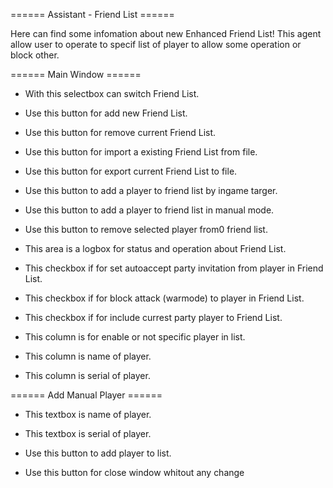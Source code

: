 
====== Assistant - Friend List ======



Here can find some infomation about new Enhanced Friend List! This agent allow user to operate to specif list of player to allow some operation or block other.



====== Main Window ======

  - With this selectbox can switch Friend List.

  - Use this button for add new Friend List.

  - Use this button for remove current Friend List.

  - Use this button for import a existing Friend List from file.

  - Use this button for export current Friend List to file.

  - Use this button to add a player to friend list by ingame targer.

  - Use this button to add a player to friend list in manual mode.

  - Use this button to remove selected player from0 friend list.

  - This area is a logbox for status and operation about Friend List.

  - This checkbox if for set autoaccept party invitation from player in Friend List.

  - This checkbox if for block attack (warmode) to player in Friend List.

  - This checkbox if for include currest party player to Friend List.

  - This column is for enable or not specific player in list.

  - This column is name of player.

  - This column is serial of player.



====== Add Manual Player ======

  - This textbox is name of player.

  - This textbox is serial of player.

  - Use this button to add player to list.

  - Use this button for close window whitout any change